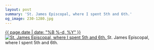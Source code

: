 ```yaml
---
layout: post
summary: 'St. James Episcopal, where I spent 5th and 6th.'
og_image: 230-1280.jpg
---
```


<p>
 <time>
  <a href="/230">
   {{ page.date | date: "%B %-d, %Y" }}
  </a>
 </time>
 <a href="/230">
  <img alt="St. James Episcopal, where I spent 5th and 6th." sizes="(min-width: 700px) 50vw, calc(100vw - 2rem)" src="{{ site.assets_url }}/230-640.jpg" srcset="{{ site.assets_url }}/230-1280.jpg 1280w, {{ site.assets_url }}/230-960.jpg 960w, {{ site.assets_url }}/230-640.jpg 640w, {{ site.assets_url }}/230-320.jpg 320w"/>
 </a>
 <span>
  St. James Episcopal, where I spent 5th and 6th.
 </span>
</p>
